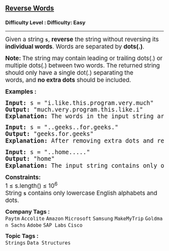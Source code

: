 <h2><a href="https://www.geeksforgeeks.org/problems/reverse-words-in-a-given-string5459/1?page=1&category=Strings&difficulty=Basic,Easy&sortBy=submissions">Reverse Words</a></h2><h3>Difficulty Level : Difficulty: Easy</h3><hr><div class="problems_problem_content__Xm_eO"><p><span style="font-size: 14pt;"><span style="font-size: 14pt;">Given a string </span><strong style="font-size: 14pt;"><code>s</code></strong><span style="font-size: 14pt;">, </span><strong style="font-size: 14pt;">reverse</strong><span style="font-size: 14pt;"> the string without reversing its </span><strong style="font-size: 14pt;">individual words</strong><span style="font-size: 14pt;">. Words are separated by </span><span style="font-size: 18.6667px;"><strong>dots(.)</strong></span><span style="font-size: 14pt;">.</span></span></p>
<p><span style="font-size: 14pt;"><strong style="font-size: 14pt;">Note: </strong><span style="font-size: 14pt;">The string</span><span style="font-size: 18.6667px;"> may contain leading or trailing dots(.) or multiple dots(.) between two words. The returned string should only have a single dot(.) separating the words,</span><span style="font-size: 14pt;">&nbsp;and </span><strong style="font-size: 14pt;">no extra&nbsp;</strong><span style="font-size: 18.6667px;"><strong>dots</strong></span><span style="font-size: 14pt;"> should be included.</span></span></p>
<p><span style="font-size: 14pt;"><strong>Examples :</strong></span></p>
<pre><span style="font-size: 14pt;"><strong>Input: </strong>s = "i.like.this.program.very.much"<br><strong>Output: </strong>"much.very.program.this.like.i"<strong>
Explanation: </strong></span><span style="font-size: 18.6667px;">The words in the input string are reversed while maintaining the dots as separators, resulting in "much.very.program.this.like.i".</span></pre>
<pre><span style="font-size: 14pt;"><strong>Input: </strong>s = "..geeks..for.geeks."
<strong>Output: </strong>"geeks.for.geeks"<strong>
Explanation: </strong>After removing extra dots and reversing the whole string, the input string becomes <code>"geeks.for.geeks"</code><span style="font-family: -apple-system, BlinkMacSystemFont, 'Segoe UI', Roboto, Oxygen, Ubuntu, Cantarell, 'Open Sans', 'Helvetica Neue', sans-serif;">.</span></span></pre>
<pre><span style="font-size: 14pt;"><strong>Input: </strong>s = "..home....."
<strong>Output: </strong>"home"<strong>
Explanation: </strong>The input string contains only one word with extra dots around it. After removing the extra dots, the output is <code>"home"</code><span style="font-family: -apple-system, BlinkMacSystemFont, 'Segoe UI', Roboto, Oxygen, Ubuntu, Cantarell, 'Open Sans', 'Helvetica Neue', sans-serif;">.</span></span></pre>
<p><span style="font-size: 14pt;"><strong>Constraints:</strong><br>1 ≤ s.length() ≤ 10<sup>6<br></sup>String <strong><code>s</code></strong> contains only lowercase English alphabets and dots.</span></p></div><p><span style=font-size:18px><strong>Company Tags : </strong><br><code>Paytm</code>&nbsp;<code>Accolite</code>&nbsp;<code>Amazon</code>&nbsp;<code>Microsoft</code>&nbsp;<code>Samsung</code>&nbsp;<code>MakeMyTrip</code>&nbsp;<code>Goldman Sachs</code>&nbsp;<code>Adobe</code>&nbsp;<code>SAP Labs</code>&nbsp;<code>Cisco</code>&nbsp;<br><p><span style=font-size:18px><strong>Topic Tags : </strong><br><code>Strings</code>&nbsp;<code>Data Structures</code>&nbsp;